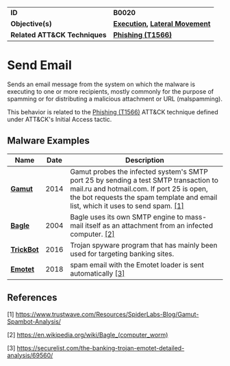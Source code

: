 
<table>
<tr>
<td><b>ID</b></td>
<td><b>B0020</b></td>
</tr>
<tr>
<td><b>Objective(s)</b></td>
<td><b><a href="../execution">Execution</a>, <a href="../lateral-movement">Lateral Movement</a></b></td>
</tr>
<tr>
<td><b>Related ATT&CK Techniques</b></td>
<td><b><a href="https://attack.mitre.org/techniques/T1566/">Phishing (T1566)</a></b></td>
</tr>
</table>


Send Email
==========
Sends an email message from the system on which the malware is executing to one or more recipients, mostly commonly for the purpose of spamming or for distributing a malicious attachment or URL (malspamming).

This behavior is related to the [Phishing (T1566)](https://attack.mitre.org/techniques/T1566/) ATT&CK technique defined under ATT&CK's Initial Access tactic.

Malware Examples
----------------
|Name|Date|Description|
|---|---|---|
|[**Gamut**](../xample-malware/gamut.md)|2014|Gamut probes the infected system's SMTP port 25 by sending a test SMTP transaction to mail.ru and hotmail.com. If port 25 is open, the bot requests the spam template and email list, which it uses to send spam. [[1]](#1)|
|[**Bagle**](../xample-malware/bagle.md)|2004|Bagle uses its own SMTP engine to mass-mail itself as an attachment from an infected computer. [[2]](#2)|
|[**TrickBot**](../xample-malware/trickbot.md)|2016|Trojan spyware program that has mainly been used for targeting banking sites.|
|[**Emotet**](../xample-malware/emotet.md)|2018|spam email with the Emotet loader is sent automatically [[3]](#3)|

References
----------
<a name="1">[1]</a> https://www.trustwave.com/Resources/SpiderLabs-Blog/Gamut-Spambot-Analysis/

<a name="2">[2]</a> https://en.wikipedia.org/wiki/Bagle_(computer_worm)

<a name="3">[3]</a> https://securelist.com/the-banking-trojan-emotet-detailed-analysis/69560/
